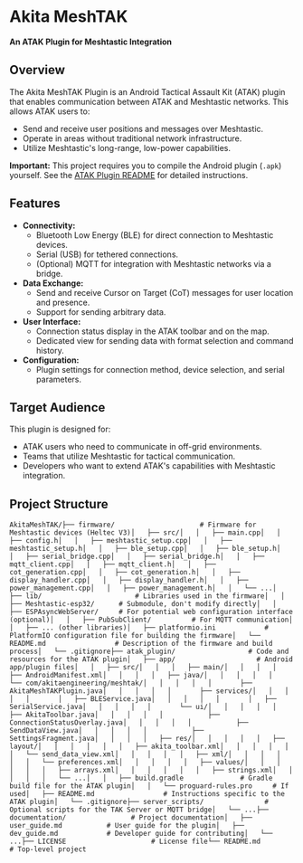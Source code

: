 # Akita MeshTAK

**An ATAK Plugin for Meshtastic Integration**

## Overview

The Akita MeshTAK Plugin is an Android Tactical Assault Kit (ATAK) plugin that enables communication between ATAK and Meshtastic networks.  This allows ATAK users to:

* Send and receive user positions and messages over Meshtastic.
* Operate in areas without traditional network infrastructure.
* Utilize Meshtastic's long-range, low-power capabilities.

**Important:** This project requires you to compile the Android plugin (`.apk`) yourself.  See the [ATAK Plugin README](atak_plugin/README.md) for detailed instructions.

## Features

* **Connectivity:**
    * Bluetooth Low Energy (BLE) for direct connection to Meshtastic devices.
    * Serial (USB) for tethered connections.
    * (Optional) MQTT for integration with Meshtastic networks via a bridge.
* **Data Exchange:**
    * Send and receive Cursor on Target (CoT) messages for user location and presence.
    * Support for sending arbitrary data.
* **User Interface:**
    * Connection status display in the ATAK toolbar and on the map.
    * Dedicated view for sending data with format selection and command history.
* **Configuration:**
    * Plugin settings for connection method, device selection, and serial parameters.

## Target Audience

This plugin is designed for:

* ATAK users who need to communicate in off-grid environments.
* Teams that utilize Meshtastic for tactical communication.
* Developers who want to extend ATAK's capabilities with Meshtastic integration.

## Project Structure

```
AkitaMeshTAK/├── firmware/                     # Firmware for Meshtastic devices (Heltec V3)│   ├── src/│   │   ├── main.cpp│   │   ├── config.h│   │   ├── meshtastic_setup.cpp│   │   ├── meshtastic_setup.h│   │   ├── ble_setup.cpp│   │   ├── ble_setup.h│   │   ├── serial_bridge.cpp│   │   ├── serial_bridge.h│   │   ├── mqtt_client.cpp│   │   ├── mqtt_client.h│   │   ├── cot_generation.cpp│   │   ├── cot_generation.h│   │   ├── display_handler.cpp│   │   ├── display_handler.h│   │   ├── power_management.cpp│   │   ├── power_management.h│   │   └── ...│   ├── lib/                       # Libraries used in the firmware│   │   ├── Meshtastic-esp32/      # Submodule, don't modify directly│   │   ├── ESPAsyncWebServer/     # For potential web configuration interface (optional)│   │   ├── PubSubClient/          # For MQTT communication│   │   ├── ... (other libraries)│   ├── platformio.ini            # PlatformIO configuration file for building the firmware│   └── README.md                 # Description of the firmware and build process│   └── .gitignore├── atak_plugin/                  # Code and resources for the ATAK plugin│   ├── app/                    # Android app/plugin files│   │   ├── src/│   │   │   ├── main/│   │   │   │   ├── AndroidManifest.xml│   │   │   │   ├── java/│   │   │   │   │   └── com/akitaengineering/meshtak/│   │   │   │   │       ├── AkitaMeshTAKPlugin.java│   │   │   │   │       ├── services/│   │   │   │   │       │   ├── BLEService.java│   │   │   │   │       │   ├── SerialService.java│   │   │   │   │       └── ui/│   │   │   │   │           ├── AkitaToolbar.java│   │   │   │   │           ├── ConnectionStatusOverlay.java│   │   │   │   │           ├── SendDataView.java│   │   │   │   │           ├── SettingsFragment.java│   │   │   │   ├── res/│   │   │   │   │   ├── layout/│   │   │   │   │   │   ├── akita_toolbar.xml│   │   │   │   │   │   └── send_data_view.xml│   │   │   │   │   ├── xml/│   │   │   │   │   │   └── preferences.xml│   │   │   │   │   ├── values/│   │   │   │   │   │   ├── arrays.xml│   │   │   │   │   │   ├── strings.xml│   │   │   │   │   └── ...│   │   ├── build.gradle              # Gradle build file for the ATAK plugin│   │   └── proguard-rules.pro     # If used│   ├── README.md                 # Instructions specific to the ATAK plugin│   └── .gitignore├── server_scripts/               # Optional scripts for the TAK Server or MQTT bridge│   └── ...├── documentation/                # Project documentation│   ├── user_guide.md           # User guide for the plugin│   ├── dev_guide.md            # Developer guide for contributing│   └── ...├── LICENSE                     # License file└── README.md                     # Top-level project
```
